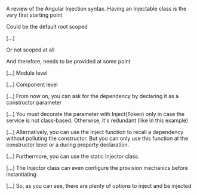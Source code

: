 A review of the Angular Injection syntax.
Having an Injectable class is the very first starting point

Could be the default root scoped

[...]

Or not scoped at all

And therefore, needs to be provided at some point

[...]
Module level

[...]
Component level

[...]
From now on, you can ask for the dependency by declaring it as a constructor parameter

[...]
You must decorate the parameter with Inject(Token) only in case the service is not class-based. Otherwise, it's redundant (like in this example)

[...]
Alternatively, you can use the Inject function to recall a dependency without polluting the constructor. But you can only use this function at the constructor level or a during property declaration.

[...]
Furthermore, you can use the static Injector class.

[...]
The Injector class can even configure the provision mechanics before instantiating

[...]
So, as you can see, there are plenty of options to inject and be injected
